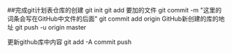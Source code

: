 ##完成git计划表仓库的创建
git  init
git add 要加的文件
git commit -m "这里的词条会写在GitHub中文件的后面"
git commit add origin GitHub新创建的库的地址
git push -u origin master

更新github库中内容
git add -A
commit
push